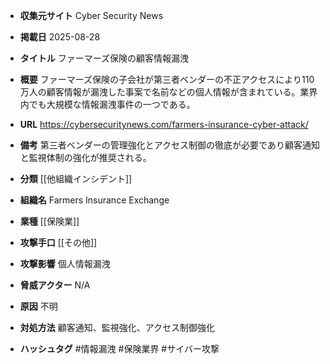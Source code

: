- **収集元サイト**
Cyber Security News

- **掲載日**
2025-08-28

- **タイトル**
ファーマーズ保険の顧客情報漏洩

- **概要**
ファーマーズ保険の子会社が第三者ベンダーの不正アクセスにより110万人の顧客情報が漏洩した事案で名前などの個人情報が含まれている。業界内でも大規模な情報漏洩事件の一つである。

- **URL**
https://cybersecuritynews.com/farmers-insurance-cyber-attack/

- **備考**
第三者ベンダーの管理強化とアクセス制御の徹底が必要であり顧客通知と監視体制の強化が推奨される。

- **分類**
[[他組織インシデント]]

- **組織名**
Farmers Insurance Exchange

- **業種**
[[保険業]]

- **攻撃手口**
[[その他]]

- **攻撃影響**
個人情報漏洩

- **脅威アクター**
N/A

- **原因**
不明

- **対処方法**
顧客通知、監視強化、アクセス制御強化

- **ハッシュタグ**
#情報漏洩 #保険業界 #サイバー攻撃
